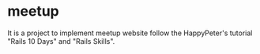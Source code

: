 # meetup
It is a project to implement meetup website follow the HappyPeter's tutorial "Rails 10 Days" and "Rails Skills".

